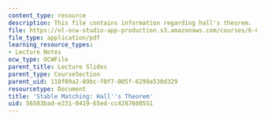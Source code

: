 ```yaml
---
content_type: resource
description: This file contains information regarding hall's theorem.
file: https://ol-ocw-studio-app-production.s3.amazonaws.com/courses/6-042j-mathematics-for-computer-science-spring-2015/56503bade231041965edcc4287608551_MIT6_042JS15_halls_thorem.pdf
file_type: application/pdf
learning_resource_types:
- Lecture Notes
ocw_type: OCWFile
parent_title: Lecture Slides
parent_type: CourseSection
parent_uid: 118f09a2-89bc-f0f7-005f-6299a530d329
resourcetype: Document
title: 'Stable Matching: Hall''s Theorem'
uid: 56503bad-e231-0419-65ed-cc4287608551
---
```


